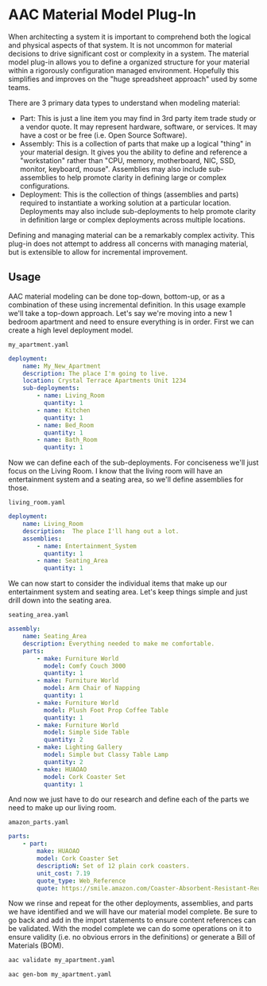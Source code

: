 # AAC Material Model Plug-In

When architecting a system it is important to comprehend both the logical and physical aspects of that system.
It is not uncommon for material decisions to drive significant cost or complexity in a system.  The material
model plug-in allows you to define a organized structure for your material within a rigorously configuration
managed environment.  Hopefully this simplifies and improves on the "huge spreadsheet approach" used by some teams.

There are 3 primary data types to understand when modeling material:
- Part: This is just a line item you may find in 3rd party item trade study or a vendor quote.  It may represent
hardware, software, or services.  It may have a cost or be free (i.e. Open Source Software).
- Assembly:  This is a collection of parts that make up a logical "thing" in your material design.  It gives you
the ability to define and reference a "workstation" rather than "CPU, memory, motherboard, NIC, SSD, monitor, keyboard, mouse".
Assemblies may also include sub-assemblies to help promote clarity in defining large or complex configurations.
- Deployment:  This is the collection of things (assemblies and parts) required to instantiate a working solution
at a particular location.  Deployments may also include sub-deployments to help promote clarity in definition large or complex
deployments across multiple locations.

Defining and managing material can be a remarkably complex activity.  This plug-in does not attempt to address all concerns
with managing material, but is extensible to allow for incremental improvement.

## Usage

AAC material modeling can be done top-down, bottom-up, or as a combination of these using incremental definition.  In
this usage example we'll take a top-down approach.  Let's say we're moving into a new 1 bedroom apartment and need to ensure
everything is in order.  First we can create a high level deployment model.

```my_apartment.yaml```
```yaml
deployment:
    name: My_New_Apartment
    description: The place I'm going to live.
    location: Crystal Terrace Apartments Unit 1234
    sub-deployments:
        - name: Living_Room
          quantity: 1
        - name: Kitchen
          quantity: 1
        - name: Bed_Room
          quantity: 1
        - name: Bath_Room
          quantity: 1

```

Now we can define each of the sub-deployments.  For conciseness we'll just focus on the Living Room.  I know that the living room will have an entertainment system and a seating area, so we'll define assemblies for those.

```living_room.yaml```
```yaml
deployment:
    name: Living_Room
    description:  The place I'll hang out a lot.
    assemblies:
        - name: Entertainment_System
          quantity: 1
        - name: Seating_Area
          quantity: 1

```
We can now start to consider the individual items that make up our entertainment system and seating area.  Let's keep things simple and just drill down into the seating area.

```seating_area.yaml```
```yaml
assembly:
    name: Seating_Area
    description: Everything needed to make me comfortable.
    parts:
        - make: Furniture World
          model: Comfy Couch 3000
          quantity: 1
        - make: Furniture World
          model: Arm Chair of Napping
          quantity: 1
        - make: Furniture World
          model: Plush Foot Prop Coffee Table
          quantity: 1
        - make: Furniture World
          model: Simple Side Table
          quantity: 2
        - make: Lighting Gallery
          model: Simple but Classy Table Lamp
          quantity: 2
        - make: HUAOAO
          model: Cork Coaster Set
          quantity: 1
```

And now we just have to do our research and define each of the parts we need to make up our living room.

```amazon_parts.yaml```
```yaml
parts:
    - part:
        make: HUAOAO
        model: Cork Coaster Set
        descriptioN: Set of 12 plain cork coasters.
        unit_cost: 7.19
        quote_type: Web_Reference
        quote: https://smile.amazon.com/Coaster-Absorbent-Resistant-Reusable-Coasters/dp/B08PZ15J2N
```
Now we rinse and repeat for the other deployments, assemblies, and parts we have identified and we will have our material model complete.  Be sure to go back and add in the import statements to ensure content references can be validated. With the model complete we can do some operations on it to ensure validity (i.e. no obvious errors in the definitions) or generate a Bill of Materials (BOM).

```bash
aac validate my_apartment.yaml

aac gen-bom my_apartment.yaml
```
